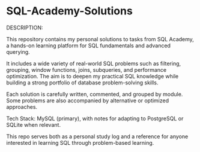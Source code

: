 # SQL-Academy-Solutions

DESCRIPTION:

This repository contains my personal solutions to tasks from SQL Academy, a hands-on learning platform for SQL fundamentals and advanced querying.

It includes a wide variety of real-world SQL problems such as filtering, grouping, window functions, joins, subqueries, and performance optimization. The aim is to deepen my practical SQL knowledge while building a strong portfolio of database problem-solving skills.

Each solution is carefully written, commented, and grouped by module. Some problems are also accompanied by alternative or optimized approaches.

Tech Stack: MySQL (primary), with notes for adapting to PostgreSQL or SQLite when relevant.

This repo serves both as a personal study log and a reference for anyone interested in learning SQL through problem-based learning.